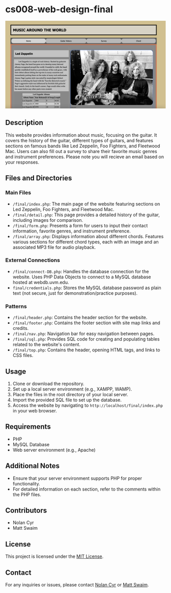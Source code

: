 # cs008-web-design-final

![Website Screenshot](/images/website-screenshot.png)

## Description

This website provides information about music, focusing on the guitar. It covers the history of the guitar, different types of guitars, and features sections on famous bands like Led Zeppelin, Foo Fighters, and Fleetwood Mac. Users can also fill out a survey to share their favorite music genres and instrument preferences. Please note you will recieve an email based on your responses.

## Files and Directories

### Main Files
- `/final/index.php`: The main page of the website featuring sections on Led Zeppelin, Foo Fighters, and Fleetwood Mac.
- `/final/detail.php`: This page provides a detailed history of the guitar, including images for comparison.
- `/final/form.php`: Presents a form for users to input their contact information, favorite genres, and instrument preference.
- `/final/array.php`: Displays information about different chords. Features various sections for different chord types, each with an image and an associated MP3 file for audio playback.

### External Connections
- `/final/connect-DB.php`: Handles the database connection for the website. Uses PHP Data Objects to connect to a MySQL database hosted at webdb.uvm.edu.
- `final/credentials.php`: Stores the MySQL database password as plain text (not secure, just for demonstration/practice purposes).

### Patterns
- `/final/header.php`: Contains the header section for the website.
- `/final/footer.php`: Contains the footer section with site map links and credits.
- `/final/nav.php`: Navigation bar for easy navigation between pages.
- `/final/sql.php`: Provides SQL code for creating and populating tables related to the website's content.
- `/final/top.php`: Contains the header, opening HTML tags, and links to CSS files.


## Usage

1. Clone or download the repository.
2. Set up a local server environment (e.g., XAMPP, WAMP).
3. Place the files in the root directory of your local server.
4. Import the provided SQL file to set up the database.
5. Access the website by navigating to `http://localhost/final/index.php` in your web browser.

## Requirements

- PHP
- MySQL Database
- Web server environment (e.g., Apache)

## Additional Notes

- Ensure that your server environment supports PHP for proper functionality.
- For detailed information on each section, refer to the comments within the PHP files.

## Contributors

- Nolan Cyr
- Matt Swaim

## License

This project is licensed under the [MIT License](LICENSE).

## Contact

For any inquiries or issues, please contact [Nolan Cyr](mailto:nolangcyr@gmail.com) or [Matt Swaim](mailto:matthew.swaim@uvm.edu>).
